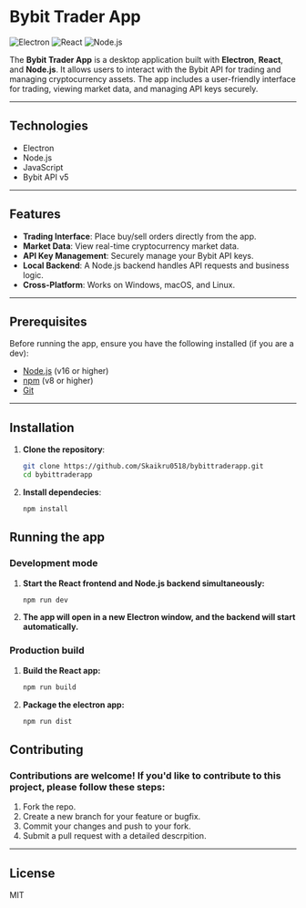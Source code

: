 # Bybit Trader App

![Electron](https://img.shields.io/badge/Electron-2B2E3A?style=for-the-badge&logo=electron&logoColor=9FEAF9)
![React](https://img.shields.io/badge/React-20232A?style=for-the-badge&logo=react&logoColor=61DAFB)
![Node.js](https://img.shields.io/badge/Node.js-339933?style=for-the-badge&logo=nodedotjs&logoColor=white)

The **Bybit Trader App** is a desktop application built with **Electron**, **React**, and **Node.js**. It allows users to interact with the Bybit API for trading and managing cryptocurrency assets. The app includes a user-friendly interface for trading, viewing market data, and managing API keys securely.

---

## Technologies

- Electron
- Node.js
- JavaScript
- Bybit API v5

---

## Features

- **Trading Interface**: Place buy/sell orders directly from the app.
- **Market Data**: View real-time cryptocurrency market data.
- **API Key Management**: Securely manage your Bybit API keys.
- **Local Backend**: A Node.js backend handles API requests and business logic.
- **Cross-Platform**: Works on Windows, macOS, and Linux.

---

## Prerequisites

Before running the app, ensure you have the following installed (if you are a dev):

- [Node.js](https://nodejs.org/) (v16 or higher)
- [npm](https://www.npmjs.com/) (v8 or higher)
- [Git](https://git-scm.com/)

---

## Installation

1. **Clone the repository**:
   ```bash
   git clone https://github.com/Skaikru0518/bybittraderapp.git
   cd bybittraderapp

   ```
2. **Install dependecies**:

   ```bash
   npm install

   ```

## Running the app

### Development mode

1. **Start the React frontend and Node.js backend simultaneously:**

   ```bash
   npm run dev

   ```

2. **The app will open in a new Electron window, and the backend will start automatically.**

### Production build

1. **Build the React app:**
   ```bash
   npm run build
   ```
2. **Package the electron app:**
   ```bash
   npm run dist
   ```

## Contributing

### Contributions are welcome! If you'd like to contribute to this project, please follow these steps:

1. Fork the repo.
2. Create a new branch for your feature or bugfix.
3. Commit your changes and push to your fork.
4. Submit a pull request with a detailed descrpition.

---

## License

MIT
